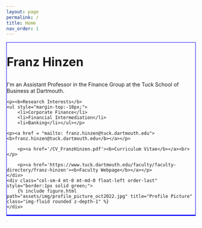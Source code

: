 ```yaml
---
layout: page
permalink: /
title: Home
nav_order: 1
---
```

<div class="container">
<div class="row justify-content-sm-center align-items-start d-flex d-sm-block mt-0 mb-3 gx-6 gy-1">
    <div class="col-sm-8 mt-0 mt-md-0 float-right order-1" style="border:1px solid blue;">
        <p style="font-size:2.0rem"><b>Franz Hinzen</b></p>
        <p>I'm an Assistant Professor in the Finance Group at the Tuck School of Business at Dartmouth.</p>

	<p><b>Research Interests</b>
	<ul style="margin-top:-10px;">
		<li>Corporate Finance</li>
  		<li>Financial Intermediation</li>
  		<li>Banking</li></ul></p>

	<p><a href = "mailto: franz.hinzen@tuck.dartmouth.edu"><b>franz.hinzen@tuck.dartmouth.edu</b></a></p>

        <p><a href='/CV_FranzHinzen.pdf'><b>Curriculum Vitae</b></a><br></p>

        <p><a href='https://www.tuck.dartmouth.edu/faculty/faculty-directory/franz-hinzen'><b>Faculty Webpage</b></a></p>
    </div>
    <div class="col-sm-4 mt-0 mt-md-0 float-left order-last" style="border:1px solid green;">
        {% include figure.html path="assets/img/profile_picture_oct2022.jpg" title="Profile Picture" class="img-fluid rounded z-depth-1" %} 
    </div> 
</div>
</div>
<div class="container">
<div class="row justify-content-sm-center align-items-start d-flex d-sm-block mt-0 mb-3 gx-6">
    <div class="col-sm-12 mt-0 mt-md-0 float-right order-1" style="border:1px solid blue;">
</div>
</div>
<hr width="0.1"/>